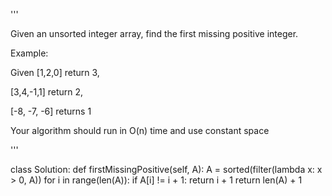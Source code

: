 '''

Given an unsorted integer array, find the first missing positive integer.

Example:

Given [1,2,0] return 3,

[3,4,-1,1] return 2,

[-8, -7, -6] returns 1

Your algorithm should run in O(n) time and use constant space

'''


class Solution:
    def firstMissingPositive(self, A):
        A = sorted(filter(lambda x: x > 0, A))
        for i in range(len(A)):
            if A[i] != i + 1:
                return i + 1
        return len(A) + 1
